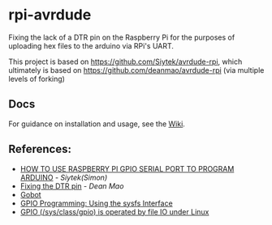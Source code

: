 # rpi-avrdude

Fixing the lack of a DTR pin on the Raspberry Pi for the purposes of uploading hex files to the arduino via RPi's UART.

This project is based on https://github.com/Siytek/avrdude-rpi, which ultimately is based on https://github.com/deanmao/avrdude-rpi (via multiple levels of forking)

## Docs
For guidance on installation and usage, see the [Wiki](https://gitlab.com/reach-iot/rpi-avrdude/-/wikis/home).

## References:
* [HOW TO USE RASPBERRY PI GPIO SERIAL PORT TO PROGRAM ARDUINO](https://siytek.com/raspberry-pi-gpio-arduino/) - _Siytek(Simon)_
* [Fixing the DTR pin](http://www.deanmao.com/2012/08/12/fixing-the-dtr-pin/) - _Dean Mao_
* [Gobot](https://github.com/hybridgroup/gobot)
* [GPIO Programming: Using the sysfs Interface](https://www.ics.com/blog/gpio-programming-using-sysfs-interface)
* [GPIO (/sys/class/gpio) is operated by file IO under Linux](https://programmer.help/blogs/gpio-sys-class-gpio-is-operated-by-file-io-under-linux.html)
